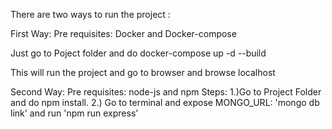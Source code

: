 There are two ways to run the project :

First Way:
Pre requisites:
Docker and Docker-compose

Just go to Poject folder and do docker-compose up -d --build

This will run the project and go to browser and browse localhost

Second Way:
Pre requisites:
node-js and npm 
Steps:
1.)Go to Project Folder and do npm install.
2.) Go to terminal and expose MONGO_URL: 'mongo db link' and run 'npm run express'

